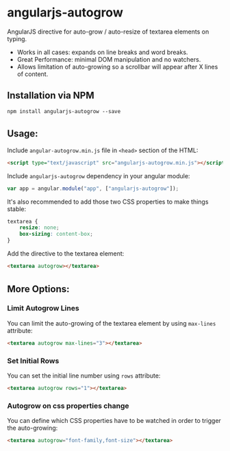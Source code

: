 # angularjs-autogrow
AngularJS directive for auto-grow / auto-resize of textarea elements on typing.

 * Works in all cases: expands on line breaks and word breaks.
 * Great Performance: minimal DOM manipulation and no watchers.
 * Allows limitation of auto-growing so a scrollbar will appear after X lines of content.

## Installation via NPM
```npm install angularjs-autogrow --save```

######

## Usage:

Include `angular-autogrow.min.js` file in `<head>` section of the HTML:

```html
<script type="text/javascript" src="angularjs-autogrow.min.js"></script>
```

Include `angularjs-autogrow` dependency in your angular module:
```javascript
var app = angular.module("app", ["angularjs-autogrow"]);
```

It's also recommended to add those two CSS properties to make things stable:
```css
textarea {
	resize: none;
	box-sizing: content-box;
}
```

Add the directive to the textarea element:
```html
<textarea autogrow></textarea>
```

######


## More Options:

### Limit Autogrow Lines

You can limit the auto-growing of the textarea element by using `max-lines` attribute:
```html
<textarea autogrow max-lines="3"></textarea>
```


### Set Initial Rows

You can set the initial line number using `rows` attribute:
```html
<textarea autogrow rows="1"></textarea>
```


### Autogrow on css properties change

You can define which CSS properties have to be watched in order to trigger the auto-growing:
```html
<textarea autogrow="font-family,font-size"></textarea>
```